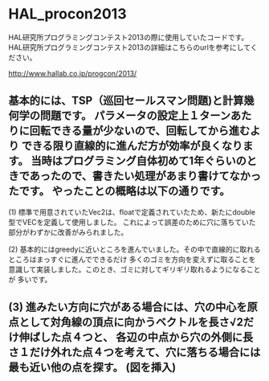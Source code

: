 HAL_procon2013
==============
HAL研究所プログラミングコンテスト2013の際に使用していたコードです。
HAL研究所プログラミングコンテスト2013の詳細はこちらのurlを参考にしてください。

http://www.hallab.co.jp/progcon/2013/

基本的には、TSP（巡回セールスマン問題)と計算幾何学の問題です。
パラメータの設定上１ターンあたりに回転できる量が少ないので、回転してから進むより
できる限り直線的に進んだ方が効率が良くなります。
当時はプログラミング自体初めて1年ぐらいのときであったので、書きたい処理があまり書けてなかったです。
やったことの概略は以下の通りです。
---
(1) 標準で用意されていたVec2は、floatで定義されていたため、新たにdouble型でVECを定義して使用しました。
これによって誤差のために穴に落ちていた部分がわずかに改善がみられました。

(2) 基本的にはgreedyに近いところを進んでいました。その中で直線的に取れるところはまっすぐに進んでできるだけ
多くのゴミを方向を変えずに取ることを意識して実装しました。このとき、ゴミに対してギリギリ取れるようになることが
多いです。

(3) 進みたい方向に穴がある場合には、穴の中心を原点として対角線の頂点に向かうベクトルを長さ√2だけ伸ばした点４つと、
各辺の中点から穴の外側に長さ１だけ外れた点４つを考えて、穴に落ちる場合には最も近い他の点を探す。
(図を挿入)
---
